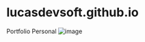 # lucasdevsoft.github.io
Portfolio Personal
![image](https://user-images.githubusercontent.com/106991248/183131681-f8798f49-ed98-44e8-b527-2d8411d2d41b.png)
